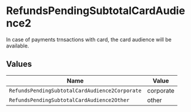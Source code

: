# RefundsPendingSubtotalCardAudience2

In case of payments trnsactions with card, the card audience will be available.


## Values

| Name                                           | Value                                          |
| ---------------------------------------------- | ---------------------------------------------- |
| `RefundsPendingSubtotalCardAudience2Corporate` | corporate                                      |
| `RefundsPendingSubtotalCardAudience2Other`     | other                                          |